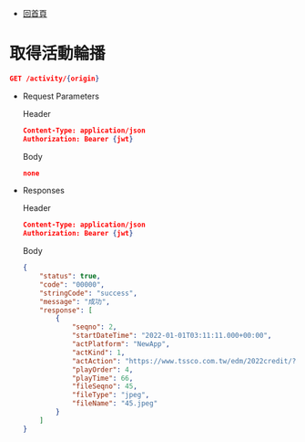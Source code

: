 - [回首頁](../../ePlatformApiSepc.md)

# 取得活動輪播

```json
GET /activity/{origin}
```

- Request Parameters
    
    Header
    
    ```json
    Content-Type: application/json
    Authorization: Bearer {jwt}
    ```
    
    Body
    
    ```json
    none
    ```
    

- Responses
    
    Header
    
    ```json
    Content-Type: application/json
    Authorization: Bearer {jwt}
    ```
    
    Body
    
    ```json
    {
        "status": true,
        "code": "00000",
        "stringCode": "success",
        "message": "成功",
        "response": [
            {
                "seqno": 2,
                "startDateTime": "2022-01-01T03:11:11.000+00:00",
                "actPlatform": "NewApp",
                "actKind": 1,
                "actAction": "https://www.tssco.com.tw/edm/2022credit/?utm_medium=event%20&utm_source=tssco&utm_campaign=2022credit",
                "playOrder": 4,
                "playTime": 66,
                "fileSeqno": 45,
                "fileType": "jpeg",
                "fileName": "45.jpeg"
            }
        ]
    }
    ```